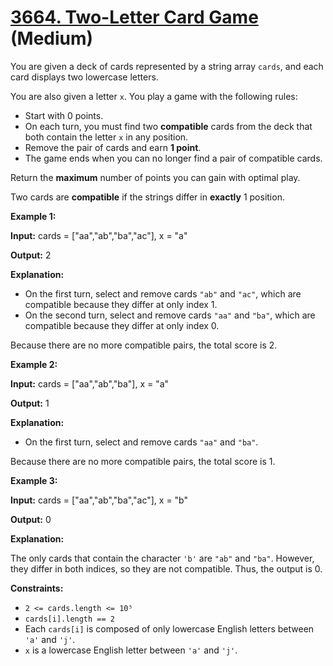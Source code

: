 # [3664. Two-Letter Card Game][link] (Medium)

[link]: https://leetcode.com/contest/biweekly-contest-164/problems/two-letter-card-game/

You are given a deck of cards represented by a string array `cards`, and each card displays two
lowercase letters.

You are also given a letter `x`. You play a game with the following rules:

- Start with 0 points.
- On each turn, you must find two **compatible** cards from the deck that both contain the letter `x`
in any position.
- Remove the pair of cards and earn **1 point**.
- The game ends when you can no longer find a pair of compatible cards.

Return the **maximum** number of points you can gain with optimal play.

Two cards are **compatible** if the strings differ in **exactly** 1 position.

**Example 1:**

**Input:** cards = \["aa","ab","ba","ac"\], x = "a"

**Output:** 2

**Explanation:**

- On the first turn, select and remove cards `"ab"` and `"ac"`, which are compatible because they
differ at only index 1.
- On the second turn, select and remove cards `"aa"` and `"ba"`, which are compatible because they
differ at only index 0.

Because there are no more compatible pairs, the total score is 2.

**Example 2:**

**Input:** cards = \["aa","ab","ba"\], x = "a"

**Output:** 1

**Explanation:**

- On the first turn, select and remove cards `"aa"` and `"ba"`.

Because there are no more compatible pairs, the total score is 1.

**Example 3:**

**Input:** cards = \["aa","ab","ba","ac"\], x = "b"

**Output:** 0

**Explanation:**

The only cards that contain the character `'b'` are `"ab"` and `"ba"`. However, they differ in both
indices, so they are not compatible. Thus, the output is 0.

**Constraints:**

- `2 <= cards.length <= 10⁵`
- `cards[i].length == 2`
- Each `cards[i]` is composed of only lowercase English letters between `'a'` and `'j'`.
- `x` is a lowercase English letter between `'a'` and `'j'`.
